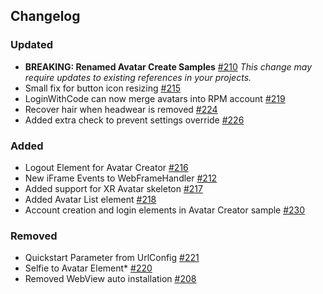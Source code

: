 
## Changelog

### Updated

- **BREAKING: Renamed Avatar Create Samples** [#210](https://github.com/readyplayerme/rpm-unity-sdk-core/pull/210) _This change
  may require updates to existing references in your projects._
- Small fix for button icon resizing [#215](https://github.com/readyplayerme/rpm-unity-sdk-core/pull/215)
- LoginWithCode can now merge avatars into RPM account [#219](https://github.com/readyplayerme/rpm-unity-sdk-core/pull/219)
- Recover hair when headwear is removed [#224](https://github.com/readyplayerme/rpm-unity-sdk-core/pull/224)
- Added extra check to prevent settings override [#226](https://github.com/readyplayerme/rpm-unity-sdk-core/pull/226)

### Added

- Logout Element for Avatar Creator [#216](https://github.com/readyplayerme/rpm-unity-sdk-core/pull/216)
- New iFrame Events to WebFrameHandler [#212](https://github.com/readyplayerme/rpm-unity-sdk-core/pull/212)
- Added support for XR Avatar skeleton [#217](https://github.com/readyplayerme/rpm-unity-sdk-core/pull/217)
- Added Avatar List element [#218](https://github.com/readyplayerme/rpm-unity-sdk-core/pull/218)
- Account creation and login elements in Avatar Creator sample [#230](https://github.com/readyplayerme/rpm-unity-sdk-core/pull/230)

### Removed

- Quickstart Parameter from UrlConfig [#221](https://github.com/readyplayerme/rpm-unity-sdk-core/pull/221)
- Selfie to Avatar Element* [#220](https://github.com/readyplayerme/rpm-unity-sdk-core/pull/220)
- Removed WebView auto installation [#208](https://github.com/readyplayerme/rpm-unity-sdk-core/pull/208)